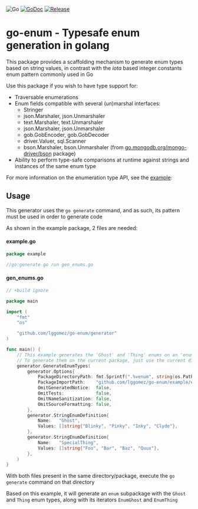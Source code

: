 ![Go](https://github.com/lggomez/go-enum/workflows/Go/badge.svg?branch=master)
[![GoDoc](https://godoc.org/github.com/lggomez/go-enum?status.svg)](https://pkg.go.dev/github.com/lggomez/go-enum?tab=doc)
[![Release](https://img.shields.io/github/release/lggomez/go-enum.svg?style=flat-square)](https://github.com/lggomez/go-enum/releases)

# go-enum -  Typesafe enum generation in golang

This package provides a scaffolding mechanism to generate enum types based on string values, in contrast with the _iota_ based integer constants enum pattern commonly used in Go

Use this package if you wish to have type support for:
* Traversable enumerations
* Enum fields compatible with several (un)marshal interfaces:
    * Stringer
    * json.Marshaler, json.Unmarshaler
    * text.Marshaler, text.Unmarshaler
    * json.Marshaler, json.Unmarshaler
    * gob.GobEncoder, gob.GobDecoder
    * driver.Valuer, sql.Scanner
    * bson.Marshaler, bson.Unmarshaler (from [go.mongodb.org/mongo-driver/bson](https://godoc.org/go.mongodb.org/mongo-driver/bson) package)
* Ability to perform type-safe comparisons at runtime against strings and instances of the same enum type

For more information on the enumeration type API, see the [example](https://pkg.go.dev/github.com/lggomez/go-enum@v0.2.1/example/enum?tab=doc#SpecialThing):

## Usage

This generator uses the `go generate` command, and as such, its pattern must be used in order to generate code

As shown in the example package, 2 files are needed:

#### example.go
```go
package example

//go:generate go run gen_enums.go
```

#### gen_enums.go
```go
// +build ignore

package main

import (
	"fmt"
	"os"

	"github.com/lggomez/go-enum/generator"
)

func main() {
	// This example generates the 'Ghost' and 'Thing' enums on an 'enum' subpackage
	// To generate them on the current package, just use the current directory path (".")
	generator.GenerateEnumTypes(
		generator.Options{
			PackageDirectoryPath: fmt.Sprintf(".%venum", string(os.PathSeparator)),
			PackageImportPath:    "github.com/lggomez/go-enum/example/enum",
			OmitGeneratedNotice:  false,
			OmitTests:            false,
			OmitNameSanitization: false,
			OmitSourceFormatting: false,
		},
		generator.StringEnumDefinition{
			Name:   "Ghost",
			Values: []string{"Blinky", "Pinky", "Inky", "Clyde"},
		},
		generator.StringEnumDefinition{
			Name:   "SpecialThing",
			Values: []string{"Foo", "Bar", "Baz", "Quux"},
		},
	)
}

```

With both files present in the same directory/package, execute the `go generate` command on that directory

Based on this example, it will generate an `enum` subpackage with the `Ghost` and `Thing` enum types, along with its iterators `EnumGhost` and `EnumThing`
